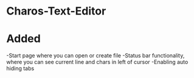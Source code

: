 # Charos-Text-Editor

# Added
-Start page where you can open or create file
-Status bar functionality, where you can see current line and chars in left of cursor
-Enabling auto hiding tabs
